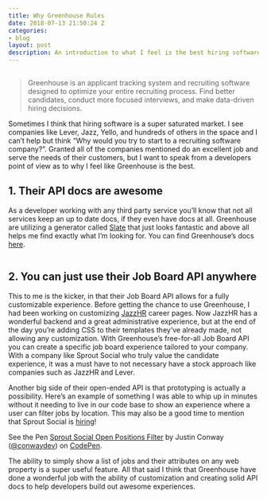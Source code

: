 ```yaml
---
title: Why Greenhouse Rules
date: 2018-07-13 21:50:24 Z
categories:
- blog
layout: post
description: An introduction to what I feel is the best hiring software that I’ve used so far.
---
```


<img class="b-lazy" src="data:image/gif;base64,R0lGODlhAQABAAAAACH5BAEKAAEALAAAAAABAAEAAAICTAEAOw==" data-src="https://dha4w82d62smt.cloudfront.net/items/2r2D40241m1s1b3M3m3y/greenhouse.jpg" alt="Greenhouse.io" />

> Greenhouse is an applicant tracking system and recruiting software designed to optimize your entire recruiting process. Find better candidates, conduct more focused interviews, and make data-driven hiring decisions.

Sometimes I think that hiring software is a super saturated market. I see companies like Lever, Jazz, Yello, and hundreds of others in the space and I can’t help but think “Why would you try to start to a recruiting software company?”. Granted all of the companies mentioned do an excellent job and serve the needs of their customers, but I want to speak from a developers point of view as to why I feel like Greenhouse is the best.

## 1. Their API docs are awesome

As a developer working with any third party service you’ll know that not all services keep an up to date docs, if they even have docs at all. Greenhouse are utilizing a generator called [Slate](https://github.com/lord/slate) that just looks fantastic and above all helps me find exactly what I’m looking for. You can find Greenhouse’s docs [here](https://developers.greenhouse.io/job-board.html).

<img class="b-lazy" src="data:image/gif;base64,R0lGODlhAQABAAAAACH5BAEKAAEALAAAAAABAAEAAAICTAEAOw==" data-src="https://dha4w82d62smt.cloudfront.net/items/0E2w2S3q1u1x2s3M1Y3o/API.jpg" alt="Greenhouse.io API docs" />

## 2. You can just use their Job Board API anywhere

This to me is the kicker, in that their Job Board API allows for a fully customizable experience. Before getting the chance to use Greenhouse, I had been working on customizing [JazzHR](https://www.jazzhr.com/) career pages. Now JazzHR has a wonderful backend and a great administrative experience, but at the end of the day you’re adding CSS to their templates they’ve already made, not allowing any customization. With Greenhouse’s free-for-all Job Board API you can create a specific job board experience tailored to your company. With a company like Sprout Social who truly value the candidate experience, it was a must have to not necessary have a stock approach like companies such as JazzHR and Lever.

Another big side of their open-ended API is that prototyping is actually a possibility. Here’s an example of something I was able to whip up in minutes without it needing to live in our code base to show an experience where a user can filter jobs by location. This may also be a good time to mention that Sprout Social is [hiring](https://sproutsocial.com/careers/open-positions/#/)!

<p data-height="265" data-theme-id="dark" data-slug-hash="aYZvLg" data-default-tab="result" data-user="conwaydev" data-embed-version="2" data-pen-title="Sprout Social Open Positions Filter" data-preview="true" class="codepen">See the Pen <a href="https://codepen.io/conwaydev/pen/aYZvLg/">Sprout Social Open Positions Filter</a> by Justin Conway (<a href="https://codepen.io/conwaydev">@conwaydev</a>) on <a href="https://codepen.io">CodePen</a>.</p>
<script async src="https://static.codepen.io/assets/embed/ei.js"></script>

The ability to simply show a list of jobs and their attributes on any web property is a super useful feature. All that said I think that Greenhouse have done a wonderful job with the ability of customization and creating solid API docs to help developers build out awesome experiences.